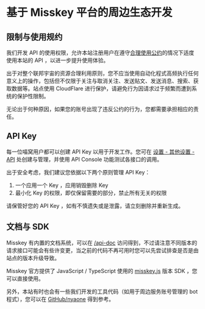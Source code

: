 # 基于 Misskey 平台的周边生态开发

## 限制与使用规约

我们开发 API 的使用权限，允许本站注册用户在遵守[合理使用公约](/aup/)的情况下适度使用本站的 API ，以进一步提升使用体验。

出于对整个联邦宇宙的资源合理利用原则，您不应当使用自动化程式高频执行任何意义上的操作，包括但不仅限于关注与取消关注、发送贴文、发送消息、搜索、获取数据等。站点使用 CloudFlare 进行保护，请避免行为因请求过于频繁而遭到系统的保护性限制。

无论出于何种原因，如果您的账号出现了违反公约的行为，您都需要承担相应的责任。

## API Key

每一位喵窝用户都可以创建 API Key 以用于开发工作。您可在 [设置 - 其他设置 - API](https://nya.one/settings/api) 处创建与管理，并使用 API Console 功能测试各接口的调用。

出于安全考虑，我们建议您依据以下两个原则管理 API Key：

1. 一个应用一个 Key ，应用销毁删除 Key
2. 最小化 Key 的权限，即仅保留需要的部分，禁止所有无关的权限

请保管好您的 API Key ，如有不慎遗失或是泄露，请立刻删除并重新生成。

## 文档与 SDK

Misskey 有内置的文档系统，可以在 [/api-doc](https://nya.one/api-doc) 访问得到，不过请注意不同版本的请求接口可能会有些许变更，当之前的代码不再可用时您可以先尝试排查是否是由站点的版本升级导致。

Misskey 官方提供了 JavaScript / TypeScript 使用的 [misskey.js](https://github.com/misskey-dev/misskey.js) 版本 SDK ，您可以直接使用。

另外，本站有时也会有一些我们开发的工具代码（如用于周边服务账号管理的 bot 程式），您可以在 [GitHub/nyaone](https://github.com/nyaone) 得到参考。
